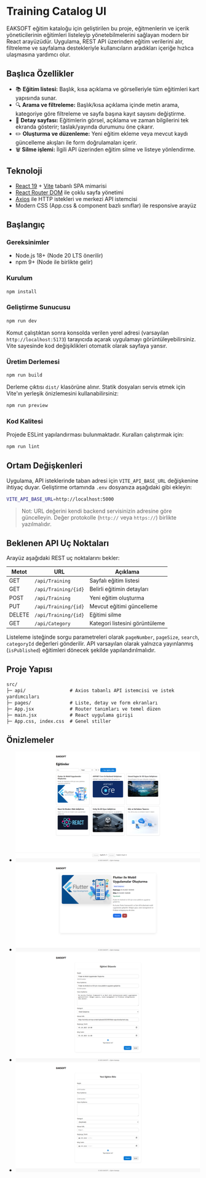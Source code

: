 # Training Catalog UI

EAKSOFT eğitim kataloğu için geliştirilen bu proje, eğitmenlerin ve içerik yöneticilerinin eğitimleri listeleyip yönetebilmelerini sağlayan modern bir React arayüzüdür. Uygulama, REST API üzerinden eğitim verilerini alır, filtreleme ve sayfalama destekleriyle kullanıcıların aradıkları içeriğe hızlıca ulaşmasına yardımcı olur.

## Başlıca Özellikler
- 📚 **Eğitim listesi:** Başlık, kısa açıklama ve görselleriyle tüm eğitimleri kart yapısında sunar.
- 🔍 **Arama ve filtreleme:** Başlık/kısa açıklama içinde metin arama, kategoriye göre filtreleme ve sayfa başına kayıt sayısını değiştirme.
- 📄 **Detay sayfası:** Eğitimlerin görsel, açıklama ve zaman bilgilerini tek ekranda gösterir; taslak/yayında durumunu öne çıkarır.
- ✏️ **Oluşturma ve düzenleme:** Yeni eğitim ekleme veya mevcut kaydı güncelleme akışları ile form doğrulamaları içerir.
- 🗑️ **Silme işlemi:** İlgili API üzerinden eğitim silme ve listeye yönlendirme.

## Teknoloji 
- [React 19](https://react.dev/) + [Vite](https://vitejs.dev/) tabanlı SPA mimarisi
- [React Router DOM](https://reactrouter.com/) ile çoklu sayfa yönetimi
- [Axios](https://axios-http.com/) ile HTTP istekleri ve merkezi API istemcisi
- Modern CSS (App.css & component bazlı sınıflar) ile responsive arayüz

## Başlangıç

### Gereksinimler
- Node.js 18+ (Node 20 LTS önerilir)
- npm 9+ (Node ile birlikte gelir)

### Kurulum
```bash
npm install
```

### Geliştirme Sunucusu
```bash
npm run dev
```
Komut çalıştıktan sonra konsolda verilen yerel adresi (varsayılan `http://localhost:5173`) tarayıcıda açarak uygulamayı görüntüleyebilirsiniz. Vite sayesinde kod değişiklikleri otomatik olarak sayfaya yansır.

### Üretim Derlemesi
```bash
npm run build
```
Derleme çıktısı `dist/` klasörüne alınır. Statik dosyaları servis etmek için Vite'ın yerleşik önizlemesini kullanabilirsiniz:
```bash
npm run preview
```

### Kod Kalitesi
Projede ESLint yapılandırması bulunmaktadır. Kuralları çalıştırmak için:
```bash
npm run lint
```

## Ortam Değişkenleri
Uygulama, API isteklerinde taban adresi için `VITE_API_BASE_URL` değişkenine ihtiyaç duyar. Geliştirme ortamında `.env` dosyanıza aşağıdaki gibi ekleyin:
```bash
VITE_API_BASE_URL=http://localhost:5000
```
> Not: URL değerini kendi backend servisinizin adresine göre güncelleyin. Değer protokolle (`http://` veya `https://`) birlikte yazılmalıdır.

## Beklenen API Uç Noktaları
Arayüz aşağıdaki REST uç noktalarını bekler:

| Metot | URL                     | Açıklama                         |
|-------|------------------------|----------------------------------|
| GET   | `/api/Training`        | Sayfalı eğitim listesi           |
| GET   | `/api/Training/{id}`   | Belirli eğitimin detayları       |
| POST  | `/api/Training`        | Yeni eğitim oluşturma            |
| PUT   | `/api/Training/{id}`   | Mevcut eğitimi güncelleme        |
| DELETE| `/api/Training/{id}`   | Eğitimi silme                    |
| GET   | `/api/Category`        | Kategori listesini görüntüleme   |

Listeleme isteğinde sorgu parametreleri olarak `pageNumber`, `pageSize`, `search`, `categoryId` değerleri gönderilir. API varsayılan olarak yalnızca yayınlanmış (`isPublished`) eğitimleri dönecek şekilde yapılandırılmalıdır.

## Proje Yapısı
```
src/
├─ api/                # Axios tabanlı API istemcisi ve istek yardımcıları
├─ pages/              # Liste, detay ve form ekranları
├─ App.jsx             # Router tanımları ve temel düzen
├─ main.jsx            # React uygulama girişi
├─ App.css, index.css  # Genel stiller
```

## Önizlemeler
- ![Sayfalama](docs/screenshots/eaksoft1.png)
- ![Detay](docs/screenshots/eaksoft2.png)
- ![Düzenleme](docs/screenshots/eaksoft3.png)
- ![Yeni Kayıt](docs/screenshots/eaksoft4.png)
  

